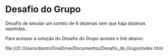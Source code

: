 # Desafio do Grupo

Desafio de simular um sorteio de 6 dezenas sem que haja dezenas repetidas..

Para acessar a solução do Desafio do Grupo acesse o link abaixo:

file:///C:/Users/danmi/OneDrive/Documentos/Desafio_do_Grupo/index.html
